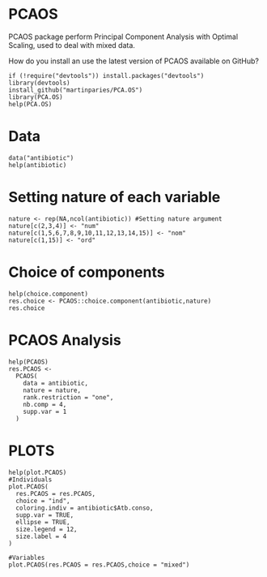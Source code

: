 # PCAOS

PCAOS package perform Principal Component Analysis with Optimal Scaling, used to deal with mixed data.

How do you install an use the latest version of PCAOS available on GitHub?

```{r}
if (!require("devtools")) install.packages("devtools")
library(devtools)
install_github("martinparies/PCA.OS")
library(PCA.OS)
help(PCA.OS)
```

# Data
```{r}
data("antibiotic")
help(antibiotic)
```

# Setting nature of each variable
```{r}
nature <- rep(NA,ncol(antibiotic)) #Setting nature argument
nature[c(2,3,4)] <- "num"
nature[c(1,5,6,7,8,9,10,11,12,13,14,15)] <- "nom"
nature[c(1,15)] <- "ord"
```

# Choice of components
```{r}
help(choice.component)
res.choice <- PCAOS::choice.component(antibiotic,nature)
res.choice
```

# PCAOS Analysis
```{r}
help(PCAOS)
res.PCAOS <-
  PCAOS(
    data = antibiotic,
    nature = nature,
    rank.restriction = "one",
    nb.comp = 4,
    supp.var = 1
  )
```

# PLOTS
```{r}
help(plot.PCAOS)
#Individuals
plot.PCAOS(
  res.PCAOS = res.PCAOS,
  choice = "ind",
  coloring.indiv = antibiotic$Atb.conso,
  supp.var = TRUE,
  ellipse = TRUE,
  size.legend = 12,
  size.label = 4
)

#Variables
plot.PCAOS(res.PCAOS = res.PCAOS,choice = "mixed")
```
